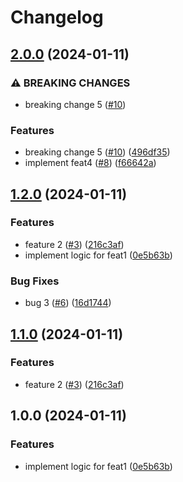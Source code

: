 # Changelog

## [2.0.0](https://github.com/sieuhuflit/test-release-please/compare/v1.2.0...v2.0.0) (2024-01-11)


### ⚠ BREAKING CHANGES

* breaking change 5 ([#10](https://github.com/sieuhuflit/test-release-please/issues/10))

### Features

* breaking change 5 ([#10](https://github.com/sieuhuflit/test-release-please/issues/10)) ([496df35](https://github.com/sieuhuflit/test-release-please/commit/496df355986c66ae561d4469b0fdd0727666248a))
* implement feat4 ([#8](https://github.com/sieuhuflit/test-release-please/issues/8)) ([f66642a](https://github.com/sieuhuflit/test-release-please/commit/f66642aa24184bee3a5ddb4c23e30175b31efda0))

## [1.2.0](https://github.com/sieuhuflit/test-release-please/compare/v1.1.0...v1.2.0) (2024-01-11)


### Features

* feature 2 ([#3](https://github.com/sieuhuflit/test-release-please/issues/3)) ([216c3af](https://github.com/sieuhuflit/test-release-please/commit/216c3afd5065fbc00092b464d456de93dc75a613))
* implement logic for feat1 ([0e5b63b](https://github.com/sieuhuflit/test-release-please/commit/0e5b63b9e3a5079521353c3e78fa5f964cef0d49))


### Bug Fixes

* bug 3 ([#6](https://github.com/sieuhuflit/test-release-please/issues/6)) ([16d1744](https://github.com/sieuhuflit/test-release-please/commit/16d174453180b726f8cf3a423e195e26f02822c5))

## [1.1.0](https://github.com/sieuhuflit/test-release-please/compare/v1.0.0...v1.1.0) (2024-01-11)


### Features

* feature 2 ([#3](https://github.com/sieuhuflit/test-release-please/issues/3)) ([216c3af](https://github.com/sieuhuflit/test-release-please/commit/216c3afd5065fbc00092b464d456de93dc75a613))

## 1.0.0 (2024-01-11)


### Features

* implement logic for feat1 ([0e5b63b](https://github.com/sieuhuflit/test-release-please/commit/0e5b63b9e3a5079521353c3e78fa5f964cef0d49))
